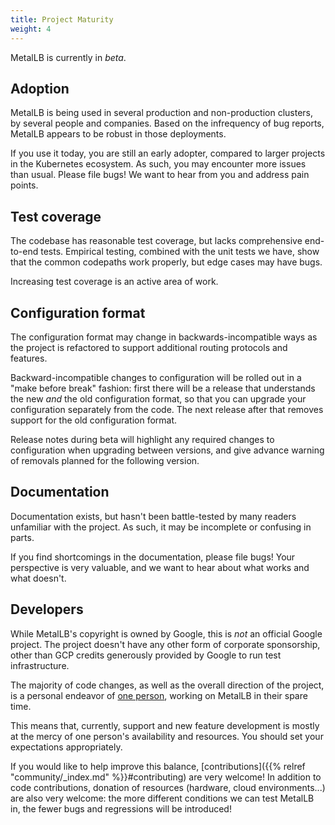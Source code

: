 ```yaml
---
title: Project Maturity
weight: 4
---
```


MetalLB is currently in *beta*.

## Adoption

MetalLB is being used in several production and non-production clusters, by
several people and companies. Based on the infrequency of bug reports, MetalLB
appears to be robust in those deployments.

If you use it today, you are still an early adopter, compared to larger projects
in the Kubernetes ecosystem. As such, you may encounter more issues than
usual. Please file bugs! We want to hear from you and address pain points.

## Test coverage

The codebase has reasonable test coverage, but lacks comprehensive
end-to-end tests. Empirical testing, combined with the unit tests we
have, show that the common codepaths work properly, but edge cases may
have bugs.

Increasing test coverage is an active area of work.

## Configuration format

The configuration format may change in backwards-incompatible ways as the
project is refactored to support additional routing protocols and features.

Backward-incompatible changes to configuration will be rolled out in a "make
before break" fashion: first there will be a release that understands the new
_and_ the old configuration format, so that you can upgrade your configuration
separately from the code. The next release after that removes support for the
old configuration format.

Release notes during beta will highlight any required changes to configuration
when upgrading between versions, and give advance warning of removals planned
for the following version.

## Documentation

Documentation exists, but hasn't been battle-tested by many readers
unfamiliar with the project. As such, it may be incomplete or
confusing in parts.

If you find shortcomings in the documentation, please file bugs! Your
perspective is very valuable, and we want to hear about what works and
what doesn't.

## Developers

While MetalLB's copyright is owned by Google, this is _not_ an official Google
project. The project doesn't have any other form of corporate sponsorship, other
than GCP credits generously provided by Google to run test infrastructure.

The majority of code changes, as well as the overall direction of the project,
is a personal endeavor of [one person](https://www.dave.tf), working on MetalLB
in their spare time.

This means that, currently, support and new feature development is mostly at the
mercy of one person's availability and resources. You should set your
expectations appropriately.

If you would like to help improve this balance, [contributions]({{% relref
"community/_index.md" %}}#contributing) are very welcome! In addition to code
contributions, donation of resources (hardware, cloud environments...) are also
very welcome: the more different conditions we can test MetalLB in, the fewer
bugs and regressions will be introduced!
